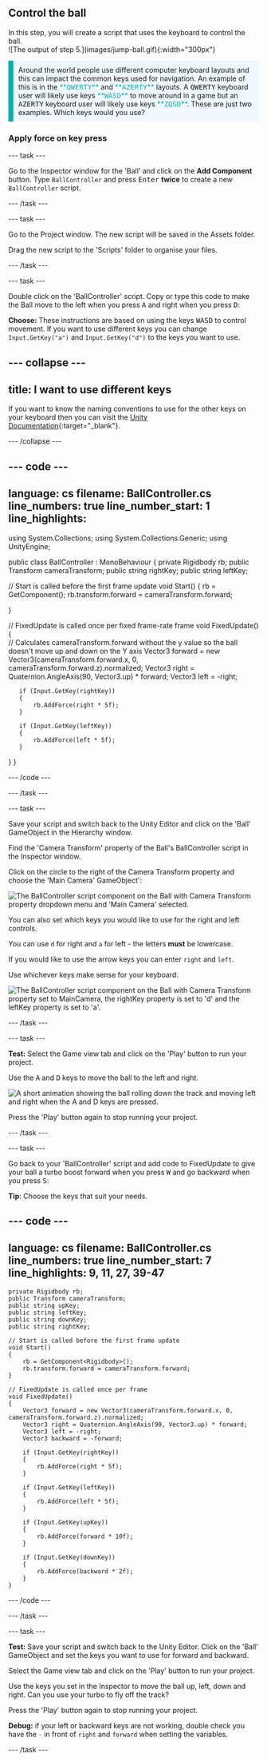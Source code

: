 ## Control the ball

<div style="display: flex; flex-wrap: wrap">
<div style="flex-basis: 200px; flex-grow: 1; margin-right: 15px;">
In this step, you will create a script that uses the keyboard to control the ball.
</div>
<div>
![The output of step 5.](images/jump-ball.gif){:width="300px"}
</div>
</div>

<p style="border-left: solid; border-width:10px; border-color: #0faeb0; background-color: aliceblue; padding: 10px;">
Around the world people use different computer keyboard layouts and this can impact the common keys used for navigation. An example of this is in the <span style="color: #0faeb0">**<kbd>QWERTY</kbd>**</span> and <span style="color: #0faeb0">**<kbd>AZERTY</kbd>**</span> layouts. A <kbd>QWERTY</kbd> keyboard user will likely use keys <span style="color: #0faeb0">**<kbd>WASD</kbd>**</span> to move around in a game but an <kbd>AZERTY</kbd> keyboard user will likely use keys <span style="color: #0faeb0">**<kbd>ZQSD</kbd>**</span>. These are just two examples. Which keys would you use? 
</p>

### Apply force on key press

--- task ---

Go to the Inspector window for the 'Ball' and click on the **Add Component** button. Type `BallController` and  press <kbd>Enter</kbd> **twice** to create a new `BallController` script.

--- /task ---

--- task ---

Go to the Project window. The new script will be saved in the Assets folder.

Drag the new script to the 'Scripts' folder to organise your files.

--- /task ---

--- task ---

Double click on the 'BallController' script. Copy or type this code to make the Ball move to the left when you press <kbd>A</kbd> and right when you press <kbd>D</kbd>:

**Choose:** These instructions are based on using the keys <kbd>WASD</kbd> to control movement. If you want to use different keys you can change `Input.GetKey("a")` and `Input.GetKey("d")` to the keys you want to use. 

--- collapse ---
---
title: I want to use different keys
---

If you want to know the naming conventions to use for the other keys on your keyboard then you can visit the [Unity Documentation](https://docs.unity3d.com/Manual/class-InputManager.html){:target="_blank"}.

--- /collapse ---

--- code ---
---
language: cs
filename: BallController.cs
line_numbers: true
line_number_start: 1
line_highlights: 
---

using System.Collections;
using System.Collections.Generic;
using UnityEngine;

public class BallController : MonoBehaviour
{
   private Rigidbody rb;
   public Transform cameraTransform;
   public string rightKey;
   public string leftKey;

   // Start is called before the first frame update
   void Start()
   {
       rb = GetComponent<Rigidbody>();
       rb.transform.forward = cameraTransform.forward;

   }

   // FixedUpdate is called once per fixed frame-rate frame
   void FixedUpdate()
   {  
       // Calculates cameraTransform.forward without the y value so the ball doesn't move up and down on the Y axis
       Vector3 forward = new Vector3(cameraTransform.forward.x, 0, cameraTransform.forward.z).normalized;
       Vector3 right =  Quaternion.AngleAxis(90, Vector3.up) * forward;
       Vector3 left = -right;

       if (Input.GetKey(rightKey))
       {
           rb.AddForce(right * 5f);
       }

       if (Input.GetKey(leftKey))
       {
           rb.AddForce(left * 5f);
       }
   } 
}

--- /code ---

--- /task ---

--- task ---

Save your script and switch back to the Unity Editor and click on the 'Ball' GameObject in the Hierarchy window.

Find the 'Camera Transform' property of the Ball's BallController script in the Inspector window.

Click on the circle to the right of the Camera Transform property and choose the 'Main Camera' GameObject':

![The BallController script component on the Ball with Camera Transform property dropdown menu and 'Main Camera' selected.](images/camera-transform-script.png)

You can also set which keys you would like to use for the right and left controls. 

You can use `d` for right and `a` for left - the letters **must** be lowercase. 

If you would like to use the arrow keys you can enter `right` and `left`.

Use whichever keys make sense for your keyboard.

![The BallController script component on the Ball with Camera Transform property set to `MainCamera`, the `rightKey` property is set to 'd' and the `leftKey` property is set to 'a'.](images/ball-controls.png)

--- /task ---

--- task ---

**Test:** Select the Game view tab and click on the 'Play' button to run your project.  

Use the <kbd>A</kbd> and <kbd>D</kbd> keys to move the ball to the left and right. 

![A short animation showing the ball rolling down the track and moving left and right when the A and D keys are pressed.](images/left-right.gif)

Press the 'Play' button again to stop running your project. 

--- /task ---

--- task ---

Go back to your 'BallController' script and add code to FixedUpdate to give your ball a turbo boost forward when you press <kbd>W</kbd> and go backward when you press <kbd>S</kbd>:

**Tip**: Choose the keys that suit your needs. 

--- code ---
---
language: cs
filename: BallController.cs
line_numbers: true
line_number_start: 7
line_highlights: 9, 11, 27, 39-47
---
    private Rigidbody rb;
    public Transform cameraTransform;
    public string upKey;
    public string leftKey;
    public string downKey;
    public string rightKey;

    // Start is called before the first frame update
    void Start()
    {
        rb = GetComponent<Rigidbody>();
        rb.transform.forward = cameraTransform.forward;
    }

    // FixedUpdate is called once per frame
    void FixedUpdate()
    {
        Vector3 forward = new Vector3(cameraTransform.forward.x, 0, cameraTransform.forward.z).normalized;
        Vector3 right = Quaternion.AngleAxis(90, Vector3.up) * forward;
        Vector3 left = -right;
        Vector3 backward = -forward;

        if (Input.GetKey(rightKey))
        {
            rb.AddForce(right * 5f);
        }

        if (Input.GetKey(leftKey))
        {
            rb.AddForce(left * 5f);
        }

        if (Input.GetKey(upKey))
        {
            rb.AddForce(forward * 10f);
        }

        if (Input.GetKey(downKey))
        {
            rb.AddForce(backward * 2f);
        }
    }

--- /code ---

--- /task ---

--- task ---

**Test:** Save your script and switch back to the Unity Editor. Click on the 'Ball' GameObject and set the keys you want to use for forward and backward.

Select the Game view tab and click on the 'Play' button to run your project.  

Use the keys you set in the Inspector to move the ball up, left, down and right. Can you use your turbo to fly off the track?

Press the 'Play' button again to stop running your project.

**Debug:** if your left or backward keys are not working, double check you have the `-` in front of `right` and `forward` when setting the variables.

--- /task ---
